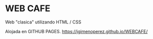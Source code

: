  # WEB CAFE
 Web "clasica" utilizando HTML / CSS
 
 Alojada en GITHUB PAGES.
 https://jgimenoperez.github.io/WEBCAFE/
